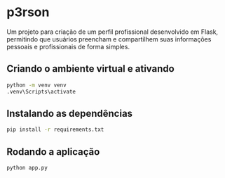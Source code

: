 # p3rson
Um projeto para criação de um perfil profissional desenvolvido em Flask, permitindo que usuários preencham e compartilhem suas informações pessoais e profissionais de forma simples.

## Criando o ambiente virtual e ativando 
```bash
python -m venv venv 
.venv\Scripts\activate
```
## Instalando as dependências
```bash
pip install -r requirements.txt
```
##  Rodando a aplicação
```bash
python app.py
```
